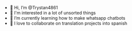 - 👋 Hi, I’m @Trystan4861
- 👀 I'm interested in a lot of unsorted things
- 🌱 I’m currently learning how to make whatsapp chatbots
- 💞️ I love to collaborate on translation projects into spanish

<!---
Trystan4861/Trystan4861 is a ✨ special ✨ repository because its `README.md` (this file) appears on your GitHub profile.
You can click the Preview link to take a look at your changes.
--->
